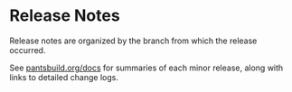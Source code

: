 Release Notes
=============

Release notes are organized by the branch from which the release occurred.

See [pantsbuild.org/docs](https://pantsbuild.org/docs) for summaries of each minor release, along with links to detailed change logs.
